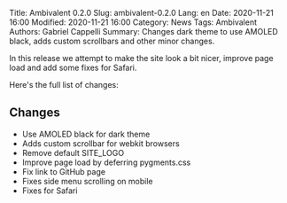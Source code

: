 Title: Ambivalent 0.2.0
Slug: ambivalent-0.2.0
Lang: en
Date: 2020-11-21 16:00
Modified: 2020-11-21 16:00
Category: News
Tags: Ambivalent
Authors: Gabriel Cappelli
Summary:
    Changes dark theme to use AMOLED black, adds custom scrollbars and other minor changes.

In this release we attempt to make the site look a bit nicer, improve page load and add some fixes for Safari.

Here's the full list of changes:

## Changes
- Use AMOLED black for dark theme
- Adds custom scrollbar for webkit browsers 
- Remove default SITE_LOGO
- Improve page load by deferring pygments.css
- Fix link to GitHub page
- Fixes side menu scrolling on mobile
- Fixes for Safari
